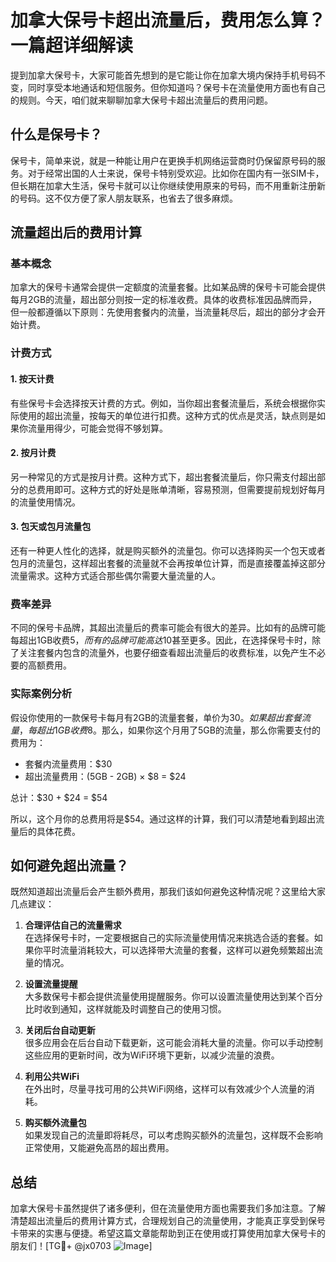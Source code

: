 # 加拿大保号卡超出流量后，费用怎么算？一篇超详细解读

提到加拿大保号卡，大家可能首先想到的是它能让你在加拿大境内保持手机号码不变，同时享受本地通话和短信服务。但你知道吗？保号卡在流量使用方面也有自己的规则。今天，咱们就来聊聊加拿大保号卡超出流量后的费用问题。

## 什么是保号卡？

保号卡，简单来说，就是一种能让用户在更换手机网络运营商时仍保留原号码的服务。对于经常出国的人士来说，保号卡特别受欢迎。比如你在国内有一张SIM卡，但长期在加拿大生活，保号卡就可以让你继续使用原来的号码，而不用重新注册新的号码。这不仅方便了家人朋友联系，也省去了很多麻烦。

## 流量超出后的费用计算

### 基本概念

加拿大的保号卡通常会提供一定额度的流量套餐。比如某品牌的保号卡可能会提供每月2GB的流量，超出部分则按一定的标准收费。具体的收费标准因品牌而异，但一般都遵循以下原则：先使用套餐内的流量，当流量耗尽后，超出的部分才会开始计费。

### 计费方式

#### 1. 按天计费

有些保号卡会选择按天计费的方式。例如，当你超出套餐流量后，系统会根据你实际使用的超出流量，按每天的单位进行扣费。这种方式的优点是灵活，缺点则是如果你流量用得少，可能会觉得不够划算。

#### 2. 按月计费

另一种常见的方式是按月计费。这种方式下，超出套餐流量后，你只需支付超出部分的总费用即可。这种方式的好处是账单清晰，容易预测，但需要提前规划好每月的流量使用情况。

#### 3. 包天或包月流量包

还有一种更人性化的选择，就是购买额外的流量包。你可以选择购买一个包天或者包月的流量包，这样超出套餐的流量就不会再按单位计算，而是直接覆盖掉这部分流量需求。这种方式适合那些偶尔需要大量流量的人。

### 费率差异

不同的保号卡品牌，其超出流量后的费率可能会有很大的差异。比如有的品牌可能每超出1GB收费$5，而有的品牌可能高达$10甚至更多。因此，在选择保号卡时，除了关注套餐内包含的流量外，也要仔细查看超出流量后的收费标准，以免产生不必要的高额费用。

### 实际案例分析

假设你使用的一款保号卡每月有2GB的流量套餐，单价为$30。如果超出套餐流量，每超出1GB收费$8。那么，如果你这个月用了5GB的流量，那么你需要支付的费用为：

- 套餐内流量费用：$30
- 超出流量费用：(5GB - 2GB) × $8 = $24

总计：$30 + $24 = $54

所以，这个月你的总费用将是$54。通过这样的计算，我们可以清楚地看到超出流量后的具体花费。

## 如何避免超出流量？

既然知道超出流量后会产生额外费用，那我们该如何避免这种情况呢？这里给大家几点建议：

1. **合理评估自己的流量需求**  
   在选择保号卡时，一定要根据自己的实际流量使用情况来挑选合适的套餐。如果你平时流量消耗较大，可以选择带大流量的套餐，这样可以避免频繁超出流量的情况。

2. **设置流量提醒**  
   大多数保号卡都会提供流量使用提醒服务。你可以设置流量使用达到某个百分比时收到通知，这样就能及时调整自己的使用习惯。

3. **关闭后台自动更新**  
   很多应用会在后台自动下载更新，这可能会消耗大量的流量。你可以手动控制这些应用的更新时间，改为WiFi环境下更新，以减少流量的浪费。

4. **利用公共WiFi**  
   在外出时，尽量寻找可用的公共WiFi网络，这样可以有效减少个人流量的消耗。

5. **购买额外流量包**  
   如果发现自己的流量即将耗尽，可以考虑购买额外的流量包，这样既不会影响正常使用，又能避免高昂的超出费用。

## 总结

加拿大保号卡虽然提供了诸多便利，但在流量使用方面也需要我们多加注意。了解清楚超出流量后的费用计算方式，合理规划自己的流量使用，才能真正享受到保号卡带来的实惠与便捷。希望这篇文章能帮助到正在使用或打算使用加拿大保号卡的朋友们！[TG💪+ @jx0703 ![Image](https://github.com/user-attachments/assets/dbca1d08-cadb-493c-b0ec-ad6f7a83f270)]